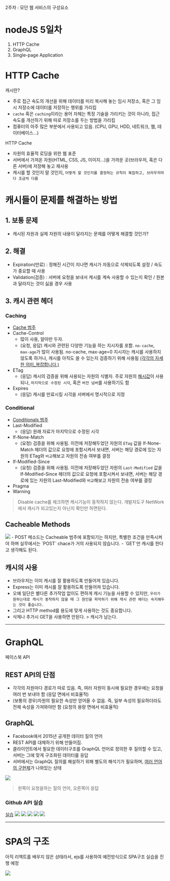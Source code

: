 2주차 : 모던 웹 서비스의 구성요소
# nodeJS 5일차
1. HTTP Cache
2. GraphQL
3. Single-page Application

# HTTP Cache
캐시란?
- 주로 접근 속도의 개선을 위해 데이터를 미리 복사해 놓는 임시 저장소, 혹은 그 임시 저장소에 데이터를 저장하는 행위를 가리킴
- `cache` 혹은 `caching`이라는 용어 자체는 특정 기술을 가리키는 것이 아니라, 접근 속도를 개선하기 위해 따로 저장소를 두는 방법을 가리킴
- 컴퓨터의 아주 많은 부분에서 사용되고 있음. (CPU, GPU, HDD, 네트워크, 웹, 데이터베이스...)

HTTP Cache
- 자원의 효율적 로딩을 위한 웹 표준
- 서버에서 가져온 자원(HTML, CSS, JS, 이미지...)을 가까운 곳(브라우저, 혹은 다른 서버)에 저장해 놓고 재사용
- 캐시를 할 것인지 말 것인지, `어떻게 할 것인지를 결정하는 규칙이 복잡하고, 브라우저마다 조금씩 다름`

# 캐시들이 문제를 해결하는 방법
## 1. 보통 문제
- 캐시된 자원과 실제 자원의 내용이 달라지는 문제를 어떻게 해결할 것인가?

## 2. 해결
- Expiration(만료) : 정해진 시간이 지나면 캐시가 자동으로 삭제되도록 설정 / 속도가 중요할 때 사용
- Validation(검증) : 서버에 요청을 보내서 캐시를 계속 사용할 수 있는지 확인 / 원본과 달라지는 것이 싫을 경우 사용

## 3. 캐시 관련 헤더
### Caching
- [Cache 범주](https://developer.mozilla.org/ko/docs/Web/HTTP/Headers#Caching)
- Cache-Control
  - 많이 사용, 알아만 두자.
  - (요청, 응답) 캐시와 관련된 다양한 기능을 하는 지시자를 포함. `no-cache`, `max-age`가 많이 사용됨. no-cache, max-age=0 지시자는 캐시를 사용하지 않도록 하거나, 캐시를 아직도 쓸 수 있는지 검증하기 위해 사용됨 [(각각의 자세한 의미_복잡합니다.)](https://stackoverflow.com/questions/1046966/whats-the-difference-between-cache-control-max-age-0-and-no-cache)
- ETag
  - (응답) 캐시의 검증을 위해 사용되는 자원의 식별자. 주로 자원의 [해시값](https://namu.wiki/w/%ED%95%B4%EC%8B%9C)이 사용되나, `마지막으로 수정된 시각`, 혹은 `버전 넘버`를 사용하기도 함
- Expires
  - (응답) 캐시를 만료시킬 시각을 서버에서 명시적으로 지정
  
### Conditional
- [Conditionals 범주](https://developer.mozilla.org/ko/docs/Web/HTTP/Headers#Conditionals)
- Last-Modified
  - (응답) 원래 자료가 마지막으로 수정된 시각
- If-None-Match
  - (요청) 검증을 위해 사용됨. 이전에 저장해두었던 자원의 `ETag` 값을 If-None-Match 헤더의 값으로 요청에 포함시켜서 보내면, 서버는 해당 경로에 있는 자원의 ETag와 `비교`해보고 자원의 전송 여부를 결정
- If-Modified-Since
  - (요청) 검증을 위해 사용됨. 이전에 저장해두었던 자원의 `Last-Modified` 값을 If-Modified-Since 헤더의 값으로 요청에 포함시켜서 보내면, 서버는 해당 경로에 있는 자원의 Last-Modified와 `비교`해보고 자원의 전송 여부를 결정
- Pragma
- Warning

> Disable cache를 체크하면 캐시기능이 동작하지 않는다.
> 개발자도구 NetWork에서 캐시가 되고있는지 아닌지 확인만 하면된다.

## Cacheable Methods
<img src ="01.png">
- POST 메소드는 Cacheable 범주에 포함되기는 하지만, 특별한 조건을 만족시켜야 하며 실무에서는 `POST` chace가 거의 사용되지 않습니다.
- `GET`만 캐시를 한다고 생각해도 된다.

## 캐시의 사용
- 브라우저는 이미 캐시를 잘 활용하도록 만들어져 있습니다.
- Express는 이미 캐시를 잘 활용하도록 만들어져 있습니다.
- 오예
일단은 별다른 추가작업 없이도 편하게 캐시 기능을 사용할 수 있지만, `우리가 원하는대로 캐시가 동작하지 않을 때 그 원인을 파악하기 위해 캐시 관련 헤더는 숙지해두는 것이 좋습니다.` 
- 그리고 HTTP method를 용도에 맞게 사용하는 것도 중요합니다.
- 삭제나 추가시 GET을 사용하면 안된다. > 캐시가 남는다.

<hr>

# GraphQL
페이스북 API

## REST API의 단점
- 각각의 자원마다 경로가 따로 있음. 즉, 여러 자원이 동시에 필요한 경우에는 요청을 여러 번 보내야 함 (응답 면에서 비효율적)
- (보통의 경우)자원의 필요한 속성만 얻어올 수 없음. 즉, 일부 속성의 필요하더라도 전체 속성을 가져와야만 함 (요청의 용량 면에서 비효율적)

## GraphQL
- Facebook에서 2015년 공개한 데이터 질의 언어
- REST API를 대체하기 위해 만들어짐.
- 클라이언트에서 필요한 데이터구조를 GraphQL 언어로 정의한 후 질의할 수 있고, 서버는 그에 맞게 구조화된 데이터를 응답
- 서버에서는 GraphQL 질의를 해설하기 위해 별도의 해석기가 필요하며, [여러 언어의 구현체](http://graphql.org/code/)가 나와있는 상태

<img src ="02.png">

> 왼쪽이 요청을하는 질의 언어, 오른쪽이 응답

### Github API 실습
[실습](https://developer.github.com/v4/explorer/)
<img src="03.png">
<img src="04.png">
<img src="05.png">
<img src="06.png">
<img src="07.png">

<hr>

# SPA의 구조
아직 리엑트를 배우지 않은 상태라서, ejs를 사용하여 예전방식으로 SPA구조 실습을 진행 예정

<img src="08.png">